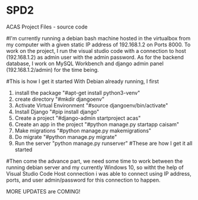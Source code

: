 # SPD2
ACAS Project Files - source code 

#I'm currently running a debian bash machine hosted in the virtualbox from my computer with a given static IP address of 192.168.1.2 on Ports 8000. To work on the project, I run the visual studio code with a connection to host (192.168.1.2) as admin user with the admin password. As for the backend database, I work on MySQL Workbench and django admin panel (192.168.1.2/admin) for the time being. 

#This is how I get it started
With Debian already running, I first 
1. install the package "#apt-get install python3-venv"
2. create directory "#mkdir djangoenv"
3. Activate Virtual Environment "#source djangoenv/bin/activate"
4. Install Django "#pip install django"
5. Create a project "#django-admin startproject acas"
6. Create an app in the project "#python manage.py startapp caisam"
7. Make migrations "#python manage.py makemigrations"
8. Do migrate "#python manage.py migrate"
9. Run the server "python manage.py runserver"
#These are how I get it all started

#Then come the advance part, we need some time to work between the running debian server and my currently Windows 10, so witht the help of Visual Studio Code Host connection i was able to connect using IP address, ports, and user admin/password for this connection to happen.

MORE UPDATES are COMING!
